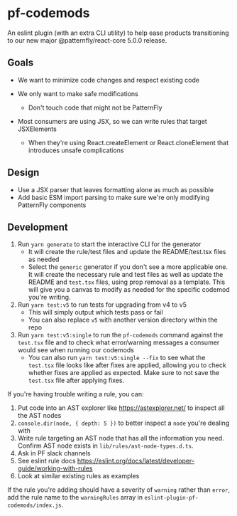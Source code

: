 # pf-codemods
An eslint plugin (with an extra CLI utility) to help ease products transitioning to our new major @patternfly/react-core 5.0.0 release.

## Goals
- We want to minimize code changes and respect existing code
- We only want to make safe modifications
  - Don't touch code that might not be PatternFly


- Most consumers are using JSX, so we can write rules that target JSXElements
  - When they're using React.createElement or React.cloneElement that introduces unsafe complications

## Design
- Use a JSX parser that leaves formatting alone as much as possible
- Add basic ESM import parsing to make sure we're only modifying PatternFly components

## Development

1. Run `yarn generate` to start the interactive CLI for the generator
    - It will create the rule/test files and update the README/test.tsx files as needed
    - Select the `generic` generator if you don't see a more applicable one. It will create the necessary rule and test files as well as update the README and `test.tsx` files, using prop removal as a template. This will give you a canvas to modify as needed for the specific codemod you're writing.
1. Run `yarn test:v5` to run tests for upgrading from v4 to v5
    - This will simply output which tests pass or fail
    - You can also replace `v5` with another version directory within the repo
1. Run `yarn test:v5:single` to run the `pf-codemods` command against the `test.tsx` file and to check what error/warning messages a consumer would see when running our codemods
    - You can also run `yarn test:v5:single --fix` to see what the `test.tsx` file looks like after fixes are applied, allowing you to check whether fixes are applied as expected. Make sure to not save the `test.tsx` file after applying fixes.

If you're having trouble writing a rule, you can:
1. Put code into an AST explorer like https://astexplorer.net/ to inspect all the AST nodes
1. `console.dir(node, { depth: 5 })` to better inspect a `node` you're dealing with
1. Write rule targeting an AST node that has all the information you need. Confirm AST node exists in `lib/rules/ast-node-types.d.ts`.
1. Ask in PF slack channels
1. See eslint rule docs https://eslint.org/docs/latest/developer-guide/working-with-rules
1. Look at similar existing rules as examples

If the rule you're adding should have a severity of `warning` rather than `error`, add the rule name to the `warningRules` array in `eslint-plugin-pf-codemods/index.js`.

